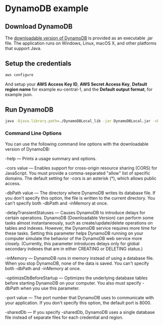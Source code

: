 # DynamoDB example

## Download DynamoDB

The [downloadable version of DynamoDB](https://docs.aws.amazon.com/amazondynamodb/latest/developerguide/DynamoDBLocal.html) is provided as an executable .jar file. The application runs on Windows, Linux, macOS X, and other platforms that support Java.

## Setup the credentials

```bash
aws configure
```

And setup your **AWS Access Key ID**, **AWS Secret Access Key**, **Default region name** for example eu-central-1, and the **Default output format**, for example json.

## Run DynamoDB

```bash
java -Djava.library.path=./DynamoDBLocal_lib -jar DynamoDBLocal.jar -sharedDb
```

### Command Line Options
You can use the following command line options with the downloadable version of DynamoDB:

-help — Prints a usage summary and options.

-cors value — Enables support for cross-origin resource sharing (CORS) for JavaScript. You must provide a comma-separated "allow" list of specific domains. The default setting for -cors is an asterisk (*), which allows public access.

-dbPath value — The directory where DynamoDB writes its database file. If you don't specify this option, the file is written to the current directory. You can't specify both -dbPath and -inMemory at once.

-delayTransientStatuses — Causes DynamoDB to introduce delays for certain operations. DynamoDB (Downloadable Version) can perform some tasks almost instantaneously, such as create/update/delete operations on tables and indexes. However, the DynamoDB service requires more time for these tasks. Setting this parameter helps DynamoDB running on your computer simulate the behavior of the DynamoDB web service more closely. (Currently, this parameter introduces delays only for global secondary indexes that are in either CREATING or DELETING status.)

-inMemory — DynamoDB runs in memory instead of using a database file. When you stop DynamoDB, none of the data is saved. You can't specify both -dbPath and -inMemory at once.

-optimizeDbBeforeStartup — Optimizes the underlying database tables before starting DynamoDB on your computer. You also must specify -dbPath when you use this parameter.

-port value — The port number that DynamoDB uses to communicate with your application. If you don't specify this option, the default port is 8000.

-sharedDb — If you specify -sharedDb, DynamoDB uses a single database file instead of separate files for each credential and region.